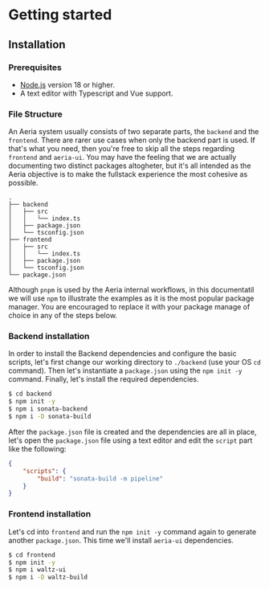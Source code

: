 # Getting started

## Installation

### Prerequisites

- [Node.js](https://nodejs.org/) version 18 or higher.
- A text editor with Typescript and Vue support.


### File Structure

An Aeria system usually consists of two separate parts, the `backend` and the `frontend`. There are rarer use cases when only the backend part is used. If that's what you need, then you're free to skip all the steps regarding `frontend` and `aeria-ui`. You may have the feeling that we are actually documenting two distinct packages altogheter, but it's all intended as the Aeria objective is to make the fullstack experience the most cohesive as possible.

```
.
├── backend
│   ├── src
│   │   └── index.ts
│   ├── package.json
│   └── tsconfig.json
├── frontend
│   ├── src
│   │   └── index.ts
│   ├── package.json
│   └── tsconfig.json
└── package.json
```

Although `pnpm` is used by the Aeria internal workflows, in this documentatil we will use `npm` to illustrate the examples as it is the most popular package manager. You are encouraged to replace it with your package manage of choice in any of the steps below.


### Backend installation

In order to install the Backend dependencies and configure the basic scripts, let's first change our working directory to `./backend` (use your OS `cd` command). Then let's instantiate a `package.json` using the `npm init -y` command. Finally, let's install the required dependencies.

```sh [npm]
$ cd backend
$ npm init -y
$ npm i sonata-backend
$ npm i -D sonata-build
```

After the `package.json` file is created and the dependencies are all in place, let's open the `package.json` file using a text editor and edit the `script` part like the following:

```json
{
    "scripts": {
        "build": "sonata-build -m pipeline"
    }
}
```

### Frontend installation

Let's cd into `frontend` and run the `npm init -y` command again to generate another `package.json`. This time we'll install `aeria-ui` dependencies.

```sh [npm]
$ cd frontend
$ npm init -y
$ npm i waltz-ui
$ npm i -D waltz-build
```

